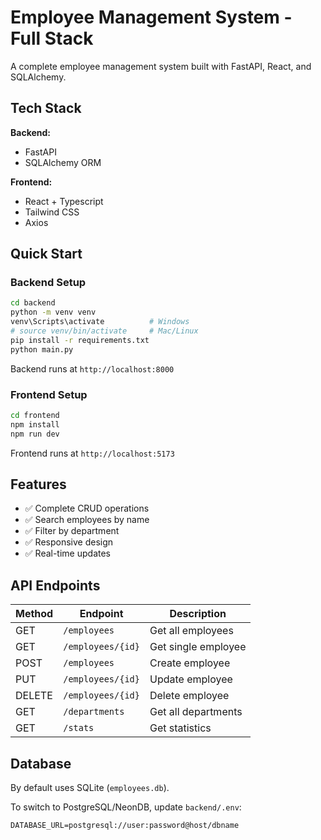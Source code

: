 # Employee Management System - Full Stack

A complete employee management system built with FastAPI, React, and SQLAlchemy.

## Tech Stack

**Backend:**
- FastAPI
- SQLAlchemy ORM

**Frontend:**
- React + Typescript
- Tailwind CSS
- Axios

## Quick Start

### Backend Setup

```bash
cd backend
python -m venv venv
venv\Scripts\activate          # Windows
# source venv/bin/activate     # Mac/Linux
pip install -r requirements.txt
python main.py
```

Backend runs at `http://localhost:8000`

### Frontend Setup

```bash
cd frontend
npm install
npm run dev
```

Frontend runs at `http://localhost:5173`

## Features

- ✅ Complete CRUD operations
- ✅ Search employees by name
- ✅ Filter by department
- ✅ Responsive design
- ✅ Real-time updates

## API Endpoints

| Method | Endpoint | Description |
|--------|----------|-------------|
| GET | `/employees` | Get all employees |
| GET | `/employees/{id}` | Get single employee |
| POST | `/employees` | Create employee |
| PUT | `/employees/{id}` | Update employee |
| DELETE | `/employees/{id}` | Delete employee |
| GET | `/departments` | Get all departments |
| GET | `/stats` | Get statistics |

## Database

By default uses SQLite (`employees.db`).

To switch to PostgreSQL/NeonDB, update `backend/.env`:

```env
DATABASE_URL=postgresql://user:password@host/dbname
```
